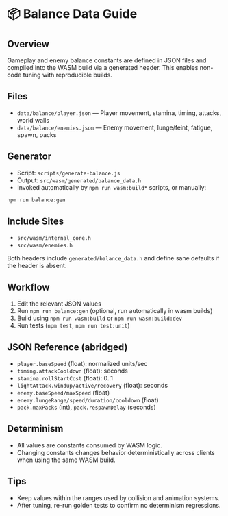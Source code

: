 # 📦 Balance Data Guide

## Overview

Gameplay and enemy balance constants are defined in JSON files and compiled into the WASM build via a generated header. This enables non-code tuning with reproducible builds.

## Files

- `data/balance/player.json` — Player movement, stamina, timing, attacks, world walls
- `data/balance/enemies.json` — Enemy movement, lunge/feint, fatigue, spawn, packs

## Generator

- Script: `scripts/generate-balance.js`
- Output: `src/wasm/generated/balance_data.h`
- Invoked automatically by `npm run wasm:build*` scripts, or manually:

```bash
npm run balance:gen
```

## Include Sites

- `src/wasm/internal_core.h`
- `src/wasm/enemies.h`

Both headers include `generated/balance_data.h` and define sane defaults if the header is absent.

## Workflow

1) Edit the relevant JSON values
2) Run `npm run balance:gen` (optional, run automatically in wasm builds)
3) Build using `npm run wasm:build` or `npm run wasm:build:dev`
4) Run tests (`npm test`, `npm run test:unit`)

## JSON Reference (abridged)

- `player.baseSpeed` (float): normalized units/sec
- `timing.attackCooldown` (float): seconds
- `stamina.rollStartCost` (float): 0..1
- `lightAttack.windup/active/recovery` (float): seconds
- `enemy.baseSpeed/maxSpeed` (float)
- `enemy.lungeRange/speed/duration/cooldown` (float)
- `pack.maxPacks` (int), `pack.respawnDelay` (seconds)

## Determinism

- All values are constants consumed by WASM logic.
- Changing constants changes behavior deterministically across clients when using the same WASM build.

## Tips

- Keep values within the ranges used by collision and animation systems.
- After tuning, re-run golden tests to confirm no determinism regressions.
